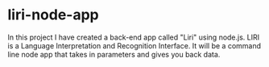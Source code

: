 # liri-node-app
In this project I have created a back-end app called "Liri" using node.js. LIRI is a Language Interpretation and Recognition Interface. It will be a command line node app that takes in parameters and gives you back data.
